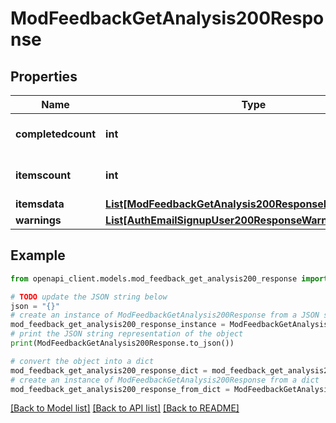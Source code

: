 # ModFeedbackGetAnalysis200Response


## Properties

Name | Type | Description | Notes
------------ | ------------- | ------------- | -------------
**completedcount** | **int** | Number of completed submissions. | [default to null]
**itemscount** | **int** | Number of items (questions). | [default to null]
**itemsdata** | [**List[ModFeedbackGetAnalysis200ResponseItemsdataInner]**](ModFeedbackGetAnalysis200ResponseItemsdataInner.md) |  | 
**warnings** | [**List[AuthEmailSignupUser200ResponseWarningsInner]**](AuthEmailSignupUser200ResponseWarningsInner.md) |  | [optional] 

## Example

```python
from openapi_client.models.mod_feedback_get_analysis200_response import ModFeedbackGetAnalysis200Response

# TODO update the JSON string below
json = "{}"
# create an instance of ModFeedbackGetAnalysis200Response from a JSON string
mod_feedback_get_analysis200_response_instance = ModFeedbackGetAnalysis200Response.from_json(json)
# print the JSON string representation of the object
print(ModFeedbackGetAnalysis200Response.to_json())

# convert the object into a dict
mod_feedback_get_analysis200_response_dict = mod_feedback_get_analysis200_response_instance.to_dict()
# create an instance of ModFeedbackGetAnalysis200Response from a dict
mod_feedback_get_analysis200_response_from_dict = ModFeedbackGetAnalysis200Response.from_dict(mod_feedback_get_analysis200_response_dict)
```
[[Back to Model list]](../README.md#documentation-for-models) [[Back to API list]](../README.md#documentation-for-api-endpoints) [[Back to README]](../README.md)


